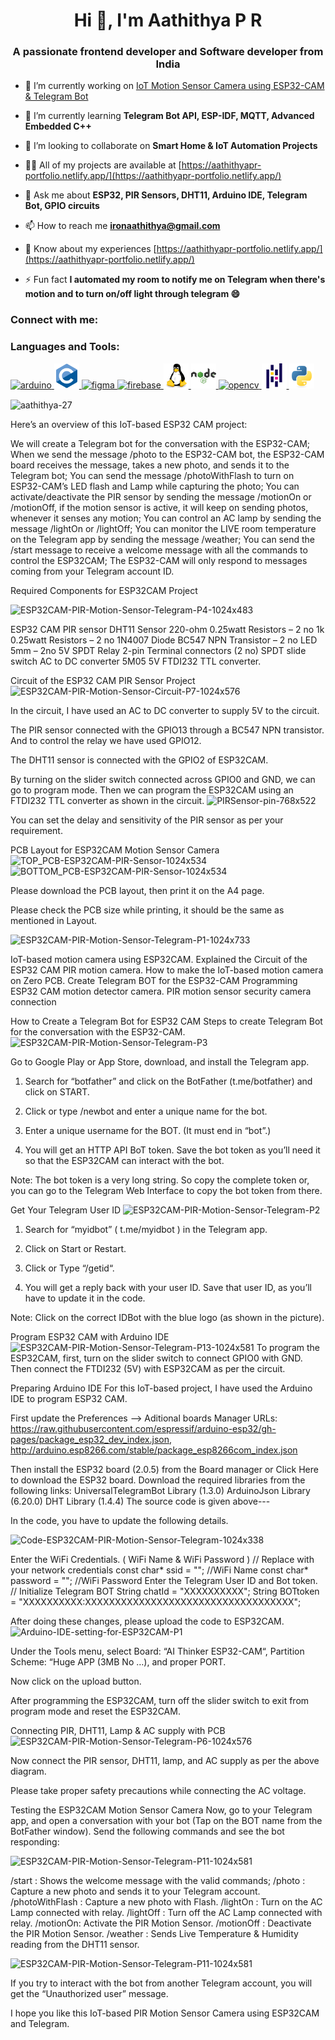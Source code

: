 <h1 align="center">Hi 👋, I'm Aathithya P R</h1>
<h3 align="center">A passionate frontend developer and Software developer from India</h3>

- 🔭 I’m currently working on [IoT Motion Sensor Camera using ESP32-CAM & Telegram Bot](https://github.com/aathithya-27/Motion-detection-night-light-with-ESP-32)

- 🌱 I’m currently learning **Telegram Bot API, ESP-IDF, MQTT, Advanced Embedded C++**

- 👯 I’m looking to collaborate on **Smart Home & IoT Automation Projects**

- 👨‍💻 All of my projects are available at [https://aathithyapr-portfolio.netlify.app/](https://aathithyapr-portfolio.netlify.app/)

- 💬 Ask me about **ESP32, PIR Sensors, DHT11, Arduino IDE, Telegram Bot, GPIO circuits**

- 📫 How to reach me **ironaathithya@gmail.com**

- 📄 Know about my experiences [https://aathithyapr-portfolio.netlify.app/](https://aathithyapr-portfolio.netlify.app/)

- ⚡ Fun fact **I automated my room to notify me on Telegram when there's motion and to turn on/off light through telegram 😄**

<h3 align="left">Connect with me:</h3>
<p align="left">
</p>

<h3 align="left">Languages and Tools:</h3>
<p align="left"> <a href="https://www.arduino.cc/" target="_blank" rel="noreferrer"> <img src="https://cdn.worldvectorlogo.com/logos/arduino-1.svg" alt="arduino" width="40" height="40"/> </a> <a href="https://www.cprogramming.com/" target="_blank" rel="noreferrer"> <img src="https://raw.githubusercontent.com/devicons/devicon/master/icons/c/c-original.svg" alt="c" width="40" height="40"/> </a> <a href="https://www.figma.com/" target="_blank" rel="noreferrer"> <img src="https://www.vectorlogo.zone/logos/figma/figma-icon.svg" alt="figma" width="40" height="40"/> </a> <a href="https://firebase.google.com/" target="_blank" rel="noreferrer"> <img src="https://www.vectorlogo.zone/logos/firebase/firebase-icon.svg" alt="firebase" width="40" height="40"/> </a> <a href="https://www.linux.org/" target="_blank" rel="noreferrer"> <img src="https://raw.githubusercontent.com/devicons/devicon/master/icons/linux/linux-original.svg" alt="linux" width="40" height="40"/> </a> <a href="https://nodejs.org" target="_blank" rel="noreferrer"> <img src="https://raw.githubusercontent.com/devicons/devicon/master/icons/nodejs/nodejs-original-wordmark.svg" alt="nodejs" width="40" height="40"/> </a> <a href="https://opencv.org/" target="_blank" rel="noreferrer"> <img src="https://www.vectorlogo.zone/logos/opencv/opencv-icon.svg" alt="opencv" width="40" height="40"/> </a> <a href="https://pandas.pydata.org/" target="_blank" rel="noreferrer"> <img src="https://raw.githubusercontent.com/devicons/devicon/2ae2a900d2f041da66e950e4d48052658d850630/icons/pandas/pandas-original.svg" alt="pandas" width="40" height="40"/> </a> <a href="https://www.python.org" target="_blank" rel="noreferrer"> <img src="https://raw.githubusercontent.com/devicons/devicon/master/icons/python/python-original.svg" alt="python" width="40" height="40"/> </a> </p>

<p><img align="center" src="https://github-readme-stats.vercel.app/api/top-langs?username=aathithya-27&show_icons=true&locale=en&layout=compact" alt="aathithya-27" /></p>


Here’s an overview of this IoT-based ESP32 CAM project:

We will create a Telegram bot for the conversation with the ESP32-CAM;
When we send the message /photo to the ESP32-CAM bot, the ESP32-CAM board receives the message, takes a new photo, and sends it to the Telegram bot;
You can send the message /photoWithFlash to turn on ESP32-CAM’s LED flash and Lamp while capturing the photo;
You can activate/deactivate the PIR sensor by sending the message /motionOn or /motionOff, if the motion sensor is active, it will keep on sending photos, whenever it senses any motion;
You can control an AC lamp by sending the message /lightOn or /lightOff;
You can monitor the LIVE room temperature on the Telegram app by sending the message /weather;
You can send the /start message to receive a welcome message with all the commands to control the ESP32CAM;
The ESP32-CAM will only respond to messages coming from your Telegram account ID.

Required Components for ESP32CAM Project

![ESP32CAM-PIR-Motion-Sensor-Telegram-P4-1024x483](https://github.com/aathithya-27/Motion-detection-night-light-with-ESP-32/assets/127311233/d6a750d8-5f73-47e3-a11d-2b6b1b58af4f)

ESP32 CAM
PIR sensor
DHT11 Sensor
220-ohm 0.25watt Resistors – 2 no
1k 0.25watt Resistors – 2 no
1N4007 Diode
BC547 NPN Transistor – 2 no
LED 5mm – 2no
5V SPDT Relay
2-pin Terminal connectors (2 no)
SPDT slide switch
AC to DC converter 5M05 5V
FTDI232 TTL converter.

Circuit of the ESP32 CAM PIR Sensor Project
![ESP32CAM-PIR-Motion-Sensor-Circuit-P7-1024x576](https://github.com/aathithya-27/Motion-detection-night-light-with-ESP-32/assets/127311233/408a9bdf-da5c-4164-afa7-12d862f85630)

In the circuit, I have used an AC to DC converter to supply 5V to the circuit.

The PIR sensor connected with the GPIO13 through a BC547 NPN transistor. And to control the relay we have used GPIO12.

The DHT11 sensor is connected with the GPIO2 of ESP32CAM.

By turning on the slider switch connected across GPIO0 and GND, we can go to program mode. Then we can program the ESP32CAM using an FTDI232 TTL converter as shown in the circuit.
![PIRSensor-pin-768x522](https://github.com/aathithya-27/Motion-detection-night-light-with-ESP-32/assets/127311233/28d07d1e-844a-4e6f-a18b-f5fab87f67a5)

You can set the delay and sensitivity of the PIR sensor as per your requirement.


PCB Layout for ESP32CAM Motion Sensor Camera
![TOP_PCB-ESP32CAM-PIR-Sensor-1024x534](https://github.com/aathithya-27/Motion-detection-night-light-with-ESP-32/assets/127311233/592844c6-9da9-4ff5-8da9-aea999731f31)
![BOTTOM_PCB-ESP32CAM-PIR-Sensor-1024x534](https://github.com/aathithya-27/Motion-detection-night-light-with-ESP-32/assets/127311233/95d2c6b3-f47c-484b-b995-ccb152e13d77)

Please download the PCB layout, then print it on the A4 page.

Please check the PCB size while printing, it should be the same as mentioned in Layout.

![ESP32CAM-PIR-Motion-Sensor-Telegram-P1-1024x733](https://github.com/aathithya-27/Motion-detection-night-light-with-ESP-32/assets/127311233/51478691-d87a-40f9-aacc-64f2734fe2f7)

IoT-based motion camera using ESP32CAM.
Explained the Circuit of the ESP32 CAM PIR motion camera.
How to make the IoT-based motion camera on Zero PCB.
Create Telegram BOT for the ESP32-CAM
Programming ESP32 CAM motion detector camera.
PIR motion sensor security camera connection


How to Create a Telegram Bot for ESP32 CAM
Steps to create Telegram Bot for the conversation with the ESP32-CAM.
![ESP32CAM-PIR-Motion-Sensor-Telegram-P3](https://github.com/aathithya-27/Motion-detection-night-light-with-ESP-32/assets/127311233/8b19ff19-e48a-4dad-bf21-66054f1c9eae)

Go to Google Play or App Store, download, and install the Telegram app.

1. Search for “botfather” and click on the BotFather (t.me/botfather) and click on START.

2. Click or type /newbot and enter a unique name for the bot.

3. Enter a unique username for the BOT. (It must end in “bot”.)

4. You will get an HTTP API BoT token. Save the bot token as you’ll need it so that the ESP32CAM can interact with the bot.

Note: The bot token is a very long string. So copy the complete token or, you can go to the Telegram Web Interface to copy the bot token from there.

Get Your Telegram User ID
![ESP32CAM-PIR-Motion-Sensor-Telegram-P2](https://github.com/aathithya-27/Motion-detection-night-light-with-ESP-32/assets/127311233/8199d601-8541-42c3-9e5e-d598b1f2cfa9)

1. Search for “myidbot” ( t.me/myidbot ) in the Telegram app.

2. Click on Start or Restart.

3. Click or Type “/getid“.

4. You will get a reply back with your user ID. Save that user ID, as you’ll have to update it in the code.

Note: Click on the correct IDBot with the blue logo (as shown in the picture).

Program ESP32 CAM with Arduino IDE
![ESP32CAM-PIR-Motion-Sensor-Telegram-P13-1024x581](https://github.com/aathithya-27/Motion-detection-night-light-with-ESP-32/assets/127311233/e9544a9f-ccc9-41f4-b674-0e4a8d2ed8c1)
To program the ESP32CAM, first, turn on the slider switch to connect GPIO0 with GND. Then connect the FTDI232 (5V) with ESP32CAM as per the circuit.

Preparing Arduino IDE
For this IoT-based project, I have used the Arduino IDE to program ESP32 CAM.

First update the Preferences –> Aditional boards Manager URLs: https://raw.githubusercontent.com/espressif/arduino-esp32/gh-pages/package_esp32_dev_index.json, http://arduino.esp8266.com/stable/package_esp8266com_index.json

Then install the ESP32 board (2.0.5) from the Board manager or Click Here to download the ESP32 board.
Download the required libraries from the following links:
UniversalTelegramBot Library (1.3.0)
ArduinoJson Library (6.20.0)
DHT Library (1.4.4)
The source code is given above---

In the code, you have to update the following details.

![Code-ESP32CAM-PIR-Motion-Sensor-Telegram-1024x338](https://github.com/aathithya-27/Motion-detection-night-light-with-ESP-32/assets/127311233/e4cc3df8-c872-423f-a6fc-6314729fdd19)


Enter the WiFi Credentials. ( WiFi Name & WiFi Password )
// Replace with your network credentials
const char* ssid = ""; //WiFi Name
const char* password = ""; //WiFi Password
Enter the Telegram User ID and Bot token.
// Initialize Telegram BOT
String chatId = "XXXXXXXXXX";
String BOTtoken = "XXXXXXXXXX:XXXXXXXXXXXXXXXXXXXXXXXXXXXXXXXXXXX";


After doing these changes, please upload the code to ESP32CAM.
![Arduino-IDE-setting-for-ESP32CAM-P1](https://github.com/aathithya-27/Motion-detection-night-light-with-ESP-32/assets/127311233/6d5f9b42-e7c5-4534-b1b2-ec42cadb8408)

Under the Tools menu, select Board: “AI Thinker ESP32-CAM“, Partition Scheme: “Huge APP (3MB No …), and proper PORT.

Now click on the upload button.

After programming the ESP32CAM, turn off the slider switch to exit from program mode and reset the ESP32CAM.

Connecting PIR, DHT11, Lamp & AC supply with PCB
![ESP32CAM-PIR-Motion-Sensor-Telegram-P6-1024x576](https://github.com/aathithya-27/Motion-detection-night-light-with-ESP-32/assets/127311233/d2b91888-9dc0-4a30-886b-cecfe805c5cd)

Now connect the PIR sensor, DHT11, lamp, and AC supply as per the above diagram.

Please take proper safety precautions while connecting the AC voltage.

Testing the ESP32CAM Motion Sensor Camera
Now, go to your Telegram app, and open a conversation with your bot (Tap on the BOT name from the BotFather window). Send the following commands and see the bot responding:

![ESP32CAM-PIR-Motion-Sensor-Telegram-P11-1024x581](https://github.com/aathithya-27/Motion-detection-night-light-with-ESP-32/assets/127311233/71cbb1cb-3c56-476d-b80f-15af794ec70a)

/start : Shows the welcome message with the valid commands;
/photo : Capture a new photo and sends it to your Telegram account.
/photoWithFlash : Capture a new photo with Flash.
/lightOn : Turn on the AC Lamp connected with relay.
/lightOff : Turn off the AC Lamp connected with relay.
/motionOn: Activate the PIR Motion Sensor.
/motionOff : Deactivate the PIR Motion Sensor.
/weather : Sends Live Temperature & Humidity reading from the DHT11 sensor.


![ESP32CAM-PIR-Motion-Sensor-Telegram-P11-1024x581](https://github.com/aathithya-27/Motion-detection-night-light-with-ESP-32/assets/127311233/c39e2486-840e-4e13-9e03-c73286daa187)

If you try to interact with the bot from another Telegram account, you will get the “Unauthorized user” message.

I hope you like this IoT-based PIR Motion Sensor Camera using ESP32CAM and Telegram.
